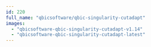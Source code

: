 ```yaml
---
id: 220
full_name: "qbicsoftware/qbic-singularity-cutadapt"
images: 
  - "qbicsoftware-qbic-singularity-cutadapt-v1.14"
  - "qbicsoftware-qbic-singularity-cutadapt-latest"
---
```


